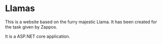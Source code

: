 # Llamas
This is a website based on the furry majestic Llama. It has been created for the task given by Zappos.

It is a ASP.NET core application.
